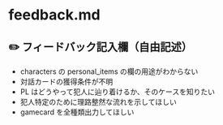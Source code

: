 # feedback.md

## ✏️ フィードバック記入欄（自由記述）

- characters の personal_items の欄の用途がわからない
- 対話カードの獲得条件が不明
- PL はどうやって犯人に辿り着けるか、そのケースを知りたい
- 犯人特定のために理路整然な流れを示してほしい
- gamecard を全種類出力してほしい

